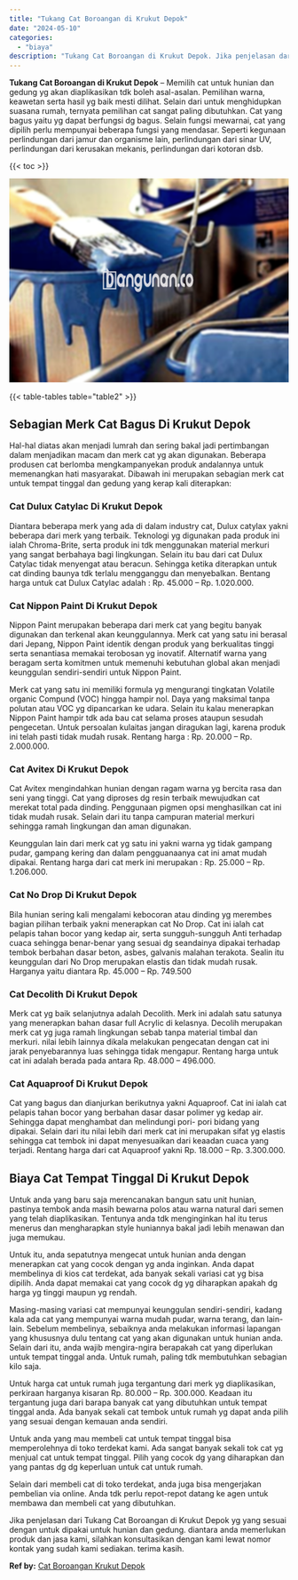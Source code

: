 ```yaml
---
title: "Tukang Cat Boroangan di Krukut Depok"
date: "2024-05-10"
categories: 
  - "biaya"
description: "Tukang Cat Boroangan di Krukut Depok. Jika penjelasan dari Tukang Cat Boroangan di Krukut Depok yg yang sesuai dengan untuk dipakai untuk hunian dan gedung...."
---
```


**Tukang Cat Boroangan di Krukut Depok** – Memilih cat untuk hunian dan gedung yg akan diaplikasikan tdk boleh asal-asalan. Pemilihan warna, keawetan serta hasil yg baik mesti dilihat. Selain dari untuk menghidupkan suasana rumah, ternyata pemilihan cat sangat paling dibutuhkan. Cat yang bagus yaitu yg dapat berfungsi dg bagus. Selain fungsi mewarnai, cat yang dipilih perlu mempunyai beberapa fungsi yang mendasar. Seperti kegunaan perlindungan dari jamur dan organisme lain, perlindungan dari sinar UV, perlindungan dari kerusakan mekanis, perlindungan dari kotoran dsb.

{{< toc >}}

![Tukang Cat Boroangan di Krukut Depok](/images/jasa-cat-murah10.png)

{{< table-tables table="table2" >}}

## Sebagian Merk Cat Bagus Di Krukut Depok

Hal-hal diatas akan menjadi lumrah dan sering bakal jadi pertimbangan dalam menjadikan macam dan merk cat yg akan digunakan. Beberapa produsen cat berlomba mengkampanyekan produk andalannya untuk memenangkan hati masyarakat. Dibawah ini merupakan sebagian merk cat untuk tempat tinggal dan gedung yang kerap kali diterapkan:

### Cat Dulux Catylac Di Krukut Depok

Diantara beberapa merk yang ada di dalam industry cat, Dulux catylax yakni beberapa dari merk yang terbaik. Teknologi yg digunakan pada produk ini ialah Chroma-Brite, serta produk ini tdk menggunakan material merkuri yang sangat berbahaya bagi lingkungan. Selain itu bau dari cat Dulux Catylac tidak menyengat atau beracun. Sehingga ketika diterapkan untuk cat dinding baunya tdk terlalu mengganggu dan menyebalkan. Bentang harga untuk cat Dulux Catylac adalah : Rp. 45.000 – Rp. 1.020.000.

### Cat Nippon Paint Di Krukut Depok

Nippon Paint merupakan beberapa dari merk cat yang begitu banyak digunakan dan terkenal akan keunggulannya. Merk cat yang satu ini berasal dari Jepang, Nippon Paint identik dengan produk yang berkualitas tinggi serta senantiasa memakai terobosan yg inovatif. Alternatif warna yang beragam serta komitmen untuk memenuhi kebutuhan global akan menjadi keunggulan sendiri-sendiri untuk Nippon Paint.

Merk cat yang satu ini memiliki formula yg mengurangi tingkatan Volatile organic Compund (VOC) hingga hampir nol. Daya yang maksimal tanpa polutan atau VOC yg dipancarkan ke udara. Selain itu kalau menerapkan Nippon Paint hampir tdk ada bau cat selama proses ataupun sesudah pengecetan. Untuk persoalan kulaitas jangan diragukan lagi, karena produk ini telah pasti tidak mudah rusak. Rentang harga : Rp. 20.000 – Rp. 2.000.000.

### Cat Avitex Di Krukut Depok

Cat Avitex mengindahkan hunian dengan ragam warna yg bercita rasa dan seni yang tinggi. Cat yang diproses dg resin terbaik mewujudkan cat merekat total pada dinding. Penggunaan pigmen opsi menghasilkan cat ini tidak mudah rusak. Selain dari itu tanpa campuran material merkuri sehingga ramah lingkungan dan aman digunakan.

Keunggulan lain dari merk cat yg satu ini yakni warna yg tidak gampang pudar, gampang kering dan dalam pengguanaanya cat ini amat mudah dipakai. Rentang harga dari cat merk ini merupakan : Rp. 25.000 – Rp. 1.206.000.

### Cat No Drop Di Krukut Depok

Bila hunian sering kali mengalami kebocoran atau dinding yg merembes bagian pilihan terbaik yakni menerapkan cat No Drop. Cat ini ialah cat pelapis tahan bocor yang kedap air, serta sungguh-sungguh Anti terhadap cuaca sehingga benar-benar yang sesuai dg seandainya dipakai terhadap tembok berbahan dasar beton, asbes, galvanis malahan terakota. Sealin itu keunggulan dari No Drop merupakan elastis dan tidak mudah rusak. Harganya yaitu diantara Rp. 45.000 – Rp. 749.500

### Cat Decolith Di Krukut Depok

Merk cat yg baik selanjutnya adalah Decolith. Merk ini adalah satu satunya yang menerapkan bahan dasar full Acrylic di kelasnya. Decolih merupakan merk cat yg juga ramah lingkungan sebab tanpa material timbal dan merkuri. nilai lebih lainnya dikala melakukan pengecatan dengan cat ini jarak penyebarannya luas sehingga tidak mengapur. Rentang harga untuk cat ini adalah berada pada antara Rp. 48.000 – 496.000.

### Cat Aquaproof Di Krukut Depok

Cat yang bagus dan dianjurkan berikutnya yakni Aquaproof. Cat ini ialah cat pelapis tahan bocor yang berbahan dasar dasar polimer yg kedap air. Sehingga dapat menghambat dan melindungi pori- pori bidang yang dipakai. Selain dari itu nilai lebih dari merk cat ini merupakan sifat yg elastis sehingga cat tembok ini dapat menyesuaikan dari keaadan cuaca yang terjadi. Rentang harga dari cat Aquaproof yakni Rp. 18.000 – Rp. 3.300.000.

## Biaya Cat Tempat Tinggal Di Krukut Depok

Untuk anda yang baru saja merencanakan bangun satu unit hunian, pastinya tembok anda masih bewarna polos atau warna natural dari semen yang telah diaplikasikan. Tentunya anda tdk menginginkan hal itu terus menerus dan mengharapkan style huniannya bakal jadi lebih menawan dan juga memukau.

Untuk itu, anda sepatutnya mengecat untuk hunian anda dengan menerapkan cat yang cocok dengan yg anda inginkan. Anda dapat membelinya di kios cat terdekat, ada banyak sekali variasi cat yg bisa dipilih. Anda dapat memakai cat yang cocok dg yg diharapkan apakah dg harga yg tinggi maupun yg rendah.

Masing-masing variasi cat mempunyai keunggulan sendiri-sendiri, kadang kala ada cat yang mempunyai warna mudah pudar, warna terang, dan lain-lain. Sebelum membelinya, sebaiknya anda melakukan informasi lapangan yang khususnya dulu tentang cat yang akan digunakan untuk hunian anda. Selain dari itu, anda wajib mengira-ngira berapakah cat yang diperlukan untuk tempat tinggal anda. Untuk rumah, paling tdk membutuhkan sebagian kilo saja.

Untuk harga cat untuk rumah juga tergantung dari merk yg diaplikasikan, perkiraan harganya kisaran Rp. 80.000 – Rp. 300.000. Keadaan itu tergantung juga dari barapa banyak cat yang dibutuhkan untuk tempat tinggal anda. Ada banyak sekali cat tembok untuk rumah yg dapat anda pilih yang sesuai dengan kemauan anda sendiri.

Untuk anda yang mau membeli cat untuk tempat tinggal bisa memperolehnya di toko terdekat kami. Ada sangat banyak sekali tok cat yg menjual cat untuk tempat tinggal. Pilih yang cocok dg yang diharapkan dan yang pantas dg dg keperluan untuk cat untuk rumah.

Selain dari membeli cat di toko terdekat, anda juga bisa mengerjakan pembelian via online. Anda tdk perlu repot-repot datang ke agen untuk membawa dan membeli cat yang dibutuhkan.

Jika penjelasan dari Tukang Cat Boroangan di Krukut Depok yg yang sesuai dengan untuk dipakai untuk hunian dan gedung. diantara anda memerlukan produk dan jasa kami, silahkan konsultasikan dengan kami lewat nomor kontak yang sudah kami sediakan. terima kasih.

**Ref by:** [Cat Boroangan Krukut Depok](https://id.wikipedia.org/wiki/Cat)
